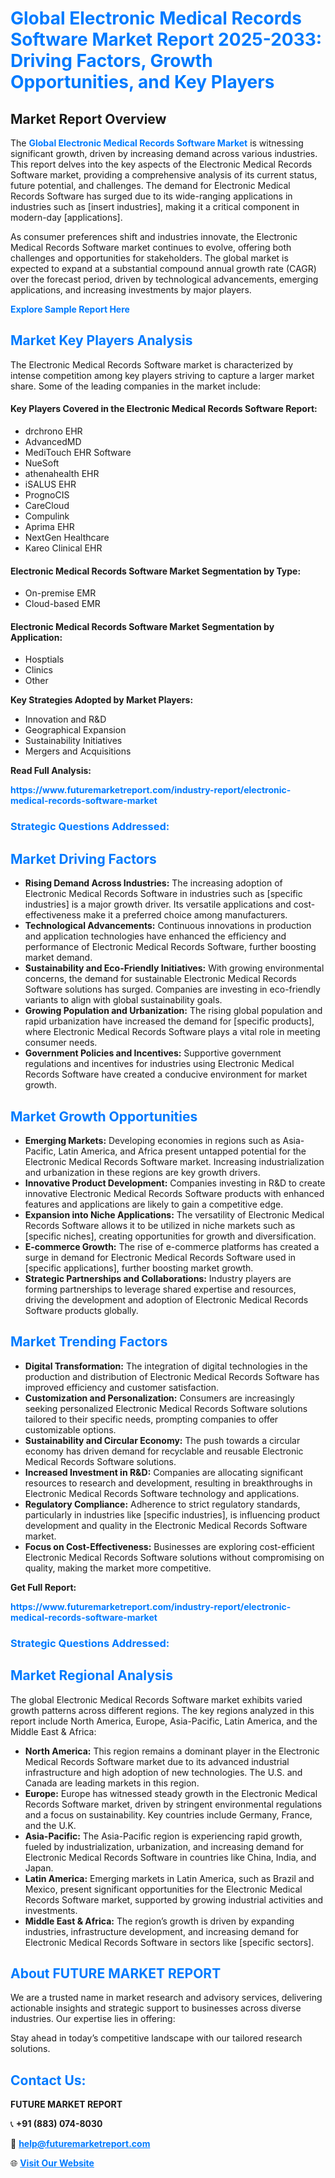 <h1 style="color: #007BFF;">Global Electronic Medical Records Software Market Report 2025-2033: Driving Factors, Growth Opportunities, and Key Players</h1>

<section id="overview">
<h2>Market Report Overview</h2>
<p>The <a href="https://www.futuremarketreport.com/industry-report/electronic-medical-records-software-market" style="color: #007BFF; text-decoration: none;"><strong>Global Electronic Medical Records Software Market</strong></a> is witnessing significant growth, driven by increasing demand across various industries. This report delves into the key aspects of the Electronic Medical Records Software market, providing a comprehensive analysis of its current status, future potential, and challenges. The demand for Electronic Medical Records Software has surged due to its wide-ranging applications in industries such as [insert industries], making it a critical component in modern-day [applications].</p>
<p>As consumer preferences shift and industries innovate, the Electronic Medical Records Software market continues to evolve, offering both challenges and opportunities for stakeholders. The global market is expected to expand at a substantial compound annual growth rate (CAGR) over the forecast period, driven by technological advancements, emerging applications, and increasing investments by major players.</p>
</section>

<section id="overview">
<p><a href="https://www.futuremarketreport.com/request-sample/reportId=56667" style="color: #007BFF; text-decoration: none;"><strong>Explore Sample Report Here</strong></a></p>
</section>

<section id="key-players">
<h2 style="color: #007BFF;">Market Key Players Analysis</h2>
<p>The Electronic Medical Records Software market is characterized by intense competition among key players striving to capture a larger market share. Some of the leading companies in the market include:</p>
<h4>Key Players Covered in the Electronic Medical Records Software Report:</h4>
<ul><li>drchrono EHR</li><li>AdvancedMD</li><li>MediTouch EHR Software</li><li>NueSoft</li><li>athenahealth EHR</li><li>iSALUS EHR</li><li>PrognoCIS</li><li>CareCloud</li><li>Compulink</li><li>Aprima EHR</li><li>NextGen Healthcare</li><li>Kareo Clinical EHR</li></ul>
<h4>Electronic Medical Records Software Market Segmentation by Type:</h4>
<ul><li>On-premise EMR</li><li>Cloud-based EMR</li></ul>

<h4>Electronic Medical Records Software Market Segmentation by Application:</h4>
<ul><li>Hosptials</li><li>Clinics</li><li>Other</li></ul>
<p><strong>Key Strategies Adopted by Market Players:</strong></p>
<ul>
<li>Innovation and R&D</li>
<li>Geographical Expansion</li>
<li>Sustainability Initiatives</li>
<li>Mergers and Acquisitions</li>
</ul>
</section>

<section>
<p><strong>Read Full Analysis: </strong></p><a href="https://www.futuremarketreport.com/industry-report/electronic-medical-records-software-market" style="color: #007BFF; text-decoration: none;"><strong>https://www.futuremarketreport.com/industry-report/electronic-medical-records-software-market</strong></a>
<h3 style="color: #007BFF;">Strategic Questions Addressed:</h3>
</section>

<section id="driving-factors">
<h2 style="color: #007BFF;">Market Driving Factors</h2>
<ul>
<li><strong>Rising Demand Across Industries:</strong> The increasing adoption of Electronic Medical Records Software in industries such as [specific industries] is a major growth driver. Its versatile applications and cost-effectiveness make it a preferred choice among manufacturers.</li>
<li><strong>Technological Advancements:</strong> Continuous innovations in production and application technologies have enhanced the efficiency and performance of Electronic Medical Records Software, further boosting market demand.</li>
<li><strong>Sustainability and Eco-Friendly Initiatives:</strong> With growing environmental concerns, the demand for sustainable Electronic Medical Records Software solutions has surged. Companies are investing in eco-friendly variants to align with global sustainability goals.</li>
<li><strong>Growing Population and Urbanization:</strong> The rising global population and rapid urbanization have increased the demand for [specific products], where Electronic Medical Records Software plays a vital role in meeting consumer needs.</li>
<li><strong>Government Policies and Incentives:</strong> Supportive government regulations and incentives for industries using Electronic Medical Records Software have created a conducive environment for market growth.</li>
</ul>
</section>

<section id="growth-opportunities">
<h2 style="color: #007BFF;">Market Growth Opportunities</h2>
<ul>
<li><strong>Emerging Markets:</strong> Developing economies in regions such as Asia-Pacific, Latin America, and Africa present untapped potential for the Electronic Medical Records Software market. Increasing industrialization and urbanization in these regions are key growth drivers.</li>
<li><strong>Innovative Product Development:</strong> Companies investing in R&D to create innovative Electronic Medical Records Software products with enhanced features and applications are likely to gain a competitive edge.</li>
<li><strong>Expansion into Niche Applications:</strong> The versatility of Electronic Medical Records Software allows it to be utilized in niche markets such as [specific niches], creating opportunities for growth and diversification.</li>
<li><strong>E-commerce Growth:</strong> The rise of e-commerce platforms has created a surge in demand for Electronic Medical Records Software used in [specific applications], further boosting market growth.</li>
<li><strong>Strategic Partnerships and Collaborations:</strong> Industry players are forming partnerships to leverage shared expertise and resources, driving the development and adoption of Electronic Medical Records Software products globally.</li>
</ul>
</section>

<section id="trending-factors">
<h2 style="color: #007BFF;">Market Trending Factors</h2>
<ul>
<li><strong>Digital Transformation:</strong> The integration of digital technologies in the production and distribution of Electronic Medical Records Software has improved efficiency and customer satisfaction.</li>
<li><strong>Customization and Personalization:</strong> Consumers are increasingly seeking personalized Electronic Medical Records Software solutions tailored to their specific needs, prompting companies to offer customizable options.</li>
<li><strong>Sustainability and Circular Economy:</strong> The push towards a circular economy has driven demand for recyclable and reusable Electronic Medical Records Software solutions.</li>
<li><strong>Increased Investment in R&D:</strong> Companies are allocating significant resources to research and development, resulting in breakthroughs in Electronic Medical Records Software technology and applications.</li>
<li><strong>Regulatory Compliance:</strong> Adherence to strict regulatory standards, particularly in industries like [specific industries], is influencing product development and quality in the Electronic Medical Records Software market.</li>
<li><strong>Focus on Cost-Effectiveness:</strong> Businesses are exploring cost-efficient Electronic Medical Records Software solutions without compromising on quality, making the market more competitive.</li>
</ul>
</section>

<section>
<p><strong>Get Full Report: </strong></p><a href="https://www.futuremarketreport.com/industry-report/electronic-medical-records-software-market" style="color: #007BFF; text-decoration: none;"><strong>https://www.futuremarketreport.com/industry-report/electronic-medical-records-software-market</strong></a>
<h3 style="color: #007BFF;">Strategic Questions Addressed:</h3>
</section>


<section id="regional-analysis">
<h2 style="color: #007BFF;">Market Regional Analysis</h2>
<p>The global Electronic Medical Records Software market exhibits varied growth patterns across different regions. The key regions analyzed in this report include North America, Europe, Asia-Pacific, Latin America, and the Middle East & Africa:</p>
<ul>
<li><strong>North America:</strong> This region remains a dominant player in the Electronic Medical Records Software market due to its advanced industrial infrastructure and high adoption of new technologies. The U.S. and Canada are leading markets in this region.</li>
<li><strong>Europe:</strong> Europe has witnessed steady growth in the Electronic Medical Records Software market, driven by stringent environmental regulations and a focus on sustainability. Key countries include Germany, France, and the U.K.</li>
<li><strong>Asia-Pacific:</strong> The Asia-Pacific region is experiencing rapid growth, fueled by industrialization, urbanization, and increasing demand for Electronic Medical Records Software in countries like China, India, and Japan.</li>
<li><strong>Latin America:</strong> Emerging markets in Latin America, such as Brazil and Mexico, present significant opportunities for the Electronic Medical Records Software market, supported by growing industrial activities and investments.</li>
<li><strong>Middle East & Africa:</strong> The region’s growth is driven by expanding industries, infrastructure development, and increasing demand for Electronic Medical Records Software in sectors like [specific sectors].</li>
</ul>
</section>

<footer>
<h2 style="color: #007BFF;">About FUTURE MARKET REPORT</h2>
<p>We are a trusted name in market research and advisory services, delivering actionable insights and strategic support to businesses across diverse industries. Our expertise lies in offering:</p>

<p>Stay ahead in today’s competitive landscape with our tailored research solutions.</p>

<h2 style="color: #007BFF;">Contact Us:</h2>
<p><strong>FUTURE MARKET REPORT</strong></p>
<p>📞 <strong>+91 (883) 074-8030</strong></p>
<p>📧 <strong><a href="mailto:help@futuremarketreport.com" style="color: #007BFF;">help@futuremarketreport.com</a></strong></p>
<p>🌐 <strong><a href="https://www.futuremarketreport.com/" style="color: #007BFF;">Visit Our Website</a></strong></p>
</footer>